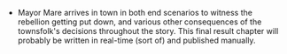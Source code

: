 - Mayor Mare arrives in town in both end scenarios to witness the rebellion getting put down, and various other consequences of the townsfolk's decisions throughout the story. This final result chapter will probably be written in real-time (sort of) and published manually.
